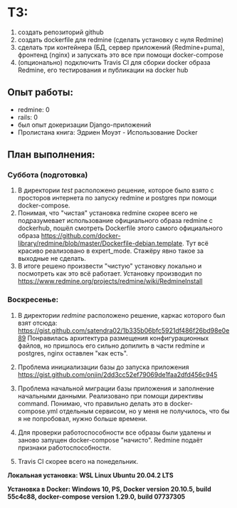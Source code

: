 # ТЗ:
1. создать репозиторий github
2. создать dockerfile для redmine (сделать установку с нуля Redmine)
3. сделать три контейнера (БД, сервер приложений (Redmine+puma), фронтенд (nginx) и запускать это все при помощи docker-compose
4. (опционально) подключить Travis CI для сборки docker образа Redmine, его тестирования и публикации на docker hub

## Опыт работы:
- redmine: 0
- rails: 0
- был опыт докеризации Django-приложений
- Пролистана книга: Эдриен Моуэт - Использование Docker

## План выполнения:
### Суббота (подготовка)

1. В директории *test* расположено решение, которое было взято с просторов интернета по запуску redmine и postgres при помощи docker-compose.
2. Понимая, что "чистая" установка redmine скорее всего не подразумевает использование официального образа redmine с dockerhub, пошёл смотреть Dockerfile этого самого официального образа https://github.com/docker-library/redmine/blob/master/Dockerfile-debian.template. Тут всё красиво реализовано в expert_mode. Стажёру явно такое за выходные не сделать.
3. В итоге решено произвести "чистую" установку локально и посмотреть как это всё работает. Установку производил по https://www.redmine.org/projects/redmine/wiki/RedmineInstall

### Воскресенье:
1. В директории *redmine* расположено решение, каркас которого был взят отсюда: https://gist.github.com/satendra02/1b335b06bfc5921df486f26bd98e0e89
Понравилась архитектура размещения конфигурационных файлов, но пришлось его сильно допилить в части redmine и postgres, nginx оставлен "как есть".

2. Проблема инициализации базы до запуска приложения
https://gist.github.com/onjin/2dd3cc52ef79069de1faa2dfd456c945

3. Проблема начальной миграции базы приложения и заполнение начальными данными. Реализовано при помощи директивы command. Понимаю, что правильно делать это в docker-compose.yml отдельным сервисом, но у меня не получилось, что бы я не попробовал, нужно больше времени.

4. Для проверки работоспособности все образы были удалены и заново запущен docker-compose "начисто". Redmine подаёт признаки работоспособности.

5. Travis CI скорее всего на понедельник.

**Локальная установка: WSL Linux Ubuntu 20.04.2 LTS**

**Установка в Docker: Windows 10, PS, Docker version 20.10.5, build 55c4c88, docker-compose version 1.29.0, build 07737305**
